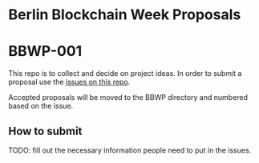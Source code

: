 Berlin Blockchain Week Proposals
=======
# BBWP-001 

This repo is to collect and decide on project ideas. In order to submit a proposal use the [issues on this repo](https://github.com/ledgerz/project-ideas/issues).

Accepted proposals will be moved to the BBWP directory and numbered based on the issue.

## How to submit

TODO: fill out the necessary information people need to put in the issues.
